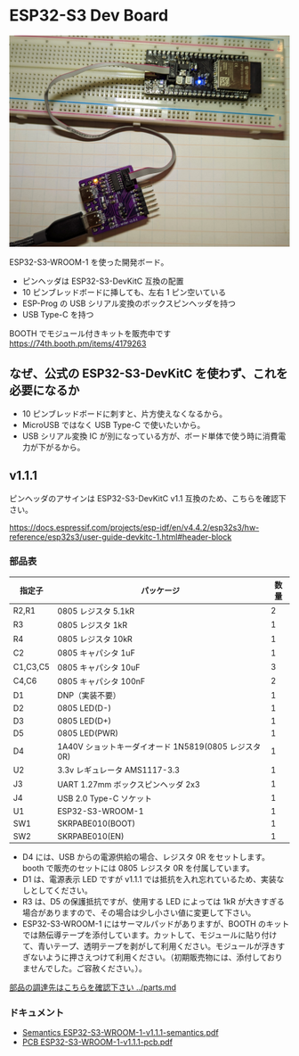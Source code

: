 # ESP32-S3 Dev Board

![](ESP32-S3-dev-board-v1.1.1.jpg)

ESP32-S3-WROOM-1 を使った開発ボード。

- ピンヘッダは ESP32-S3-DevKitC 互換の配置
- 10 ピンブレッドボードに挿しても、左右 1 ピン空いている
- ESP-Prog の USB シリアル変換のボックスピンヘッダを持つ
- USB Type-C を持つ

BOOTH でモジュール付きキットを販売中です<br/>
https://74th.booth.pm/items/4179263

## なぜ、公式の ESP32-S3-DevKitC を使わず、これを必要になるか

- 10 ピンブレッドボードに刺すと、片方使えなくなるから。
- MicroUSB ではなく USB Type-C で使いたいから。
- USB シリアル変換 IC が別になっている方が、ボード単体で使う時に消費電力が下がるから。

## v1.1.1

ピンヘッダのアサインは ESP32-S3-DevKitC v1.1 互換のため、こちらを確認下さい。

https://docs.espressif.com/projects/esp-idf/en/v4.4.2/esp32s3/hw-reference/esp32s3/user-guide-devkitc-1.html#header-block

### 部品表

| 指定子   | パッケージ                                            | 数量 |
| -------- | ----------------------------------------------------- | ---- |
| R2,R1    | 0805 レジスタ 5.1kR                                   | 2    |
| R3       | 0805 レジスタ 1kR                                     | 1    |
| R4       | 0805 レジスタ 10kR                                    | 1    |
| C2       | 0805 キャパシタ 1uF                                   | 1    |
| C1,C3,C5 | 0805 キャパシタ 10uF                                  | 3    |
| C4,C6    | 0805 キャパシタ 100nF                                 | 2    |
| D1       | DNP（実装不要）                                       | 1    |
| D2       | 0805 LED(D-)                                          | 1    |
| D3       | 0805 LED(D+)                                          | 1    |
| D5       | 0805 LED(PWR)                                         | 1    |
| D4       | 1A40V ショットキーダイオード 1N5819(0805 レジスタ 0R) | 1    |
| U2       | 3.3v レギュレータ AMS1117-3.3                         | 1    |
| J3       | UART 1.27mm ボックスピンヘッダ 2x3                    | 1    |
| J4       | USB 2.0 Type-C ソケット                               | 1    |
| U1       | ESP32-S3-WROOM-1                                      | 1    |
| SW1      | SKRPABE010(BOOT)                                      | 1    |
| SW2      | SKRPABE010(EN)                                        | 1    |

- D4 には、USB からの電源供給の場合、レジスタ 0R をセットします。booth で販売のセットには 0805 レジスタ 0R を付属しています。
- D1 は、電源表示 LED ですが v1.1.1 では抵抗を入れ忘れているため、実装なしとしてください。
- R3 は、D5 の保護抵抗ですが、使用する LED によっては 1kR が大きすぎる場合がありますので、その場合は少し小さい値に変更して下さい。
- ESP32-S3-WROOM-1 にはサーマルパッドがありますが、BOOTH のキットでは熱伝導テープを添付しています。カットして、モジュールに貼り付けて、青いテープ、透明テープを剥がして利用ください。モジュールが浮きすぎないように押さえつけて利用ください。（初期販売物には、添付しておりませんでした。ご容赦ください。）。

[部品の調達先はこちらを確認下さい ../parts.md](../parts.md)

### ドキュメント

- [Semantics ESP32-S3-WROOM-1-v1.1.1-semantics.pdf](ESP32-S3-WROOM-1-v1.1.1-semantics.pdf)
- [PCB ESP32-S3-WROOM-1-v1.1.1-pcb.pdf](ESP32-S3-WROOM-1-v1.1.1-pcb.pdf)
